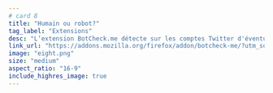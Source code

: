 ```yaml
---
# card 8
title: "Humain ou robot?"
tag_label: "Extensions"
desc: "L’extension BotCheck.me détecte sur les comptes Twitter d'éventuels schémas de propagande. Ajoutez-la simplement à votre navigateur."
link_url: "https://addons.mozilla.org/firefox/addon/botcheck-me/?utm_source=www.mozilla.org&utm_medium=referral&utm_campaign=election&utm_content=card"
image: "eight.png"
size: "medium"
aspect_ratio: "16-9"
include_highres_image: true
---
```

